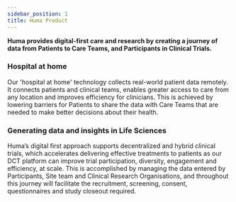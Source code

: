 ```yaml
---
sidebar_position: 1
title: Huma Product
---
```


**Huma provides digital-first care and research by creating a journey of data from Patients to Care Teams, and Participants in Clinical Trials.**

### Hospital at home

Our 'hospital at home' technology collects real-world patient data remotely. It connects patients and clinical teams, enables greater access to care from any location and improves efficiency for clinicians. This is achieved by lowering barriers for Patients to share the data with Care Teams that are needed to make better decisions about their health. 

### Generating data and insights in Life Sciences

Huma’s digital first approach supports decentralized and hybrid clinical trials, which accelerates delivering effective treatments to patients as our DCT platform can improve trial participation, diversity, engagement and efficiency, at scale. This is accomplished by managing the data entered by Participants, Site team and Clinical Research Organisations, and throughout this journey will facilitate the recruitment, screening, consent, questionnaires and study closeout required.

